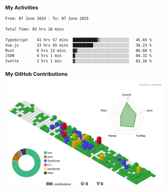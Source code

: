 ### My Activities

<!--START_SECTION:waka-->

```txt
From: 07 June 2024 - To: 07 June 2025

Total Time: 93 hrs 10 mins

TypeScript    41 hrs 57 mins  ███████████▒░░░░░░░░░░░░░   45.03 %
Vue.js        33 hrs 45 mins  █████████░░░░░░░░░░░░░░░░   36.23 %
Rust          6 hrs 13 mins   █▓░░░░░░░░░░░░░░░░░░░░░░░   06.68 %
JSON          4 hrs 1 min     █░░░░░░░░░░░░░░░░░░░░░░░░   04.32 %
Svelte        2 hrs 1 min     ▓░░░░░░░░░░░░░░░░░░░░░░░░   02.16 %
```

<!--END_SECTION:waka-->

### My GitHub Contributions

![](./profile-3d-contrib/profile-gitblock.svg)
